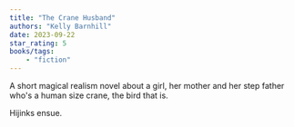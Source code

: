 ```yaml
---
title: "The Crane Husband"
authors: "Kelly Barnhill"
date: 2023-09-22
star_rating: 5
books/tags:
    - "fiction"
---
```


A short magical realism novel about a girl, her mother and her step father who's a human size crane, the bird that is.

Hijinks ensue. 

<!--more-->